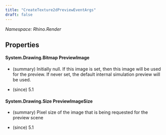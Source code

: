 ```yaml
---
title: "CreateTexture2dPreviewEventArgs"
draft: false
---
```


*Namespace: Rhino.Render*
## Properties
#### System.Drawing.Bitmap PreviewImage
- (summary) 
     Initially null.  If this image is set, then this image will be used for
     the preview.  If never set, the default internal simulation preview will
     be used.
     
- (since) 5.1
#### System.Drawing.Size PreviewImageSize
- (summary) 
     Pixel size of the image that is being requested for the preview scene
     
- (since) 5.1
